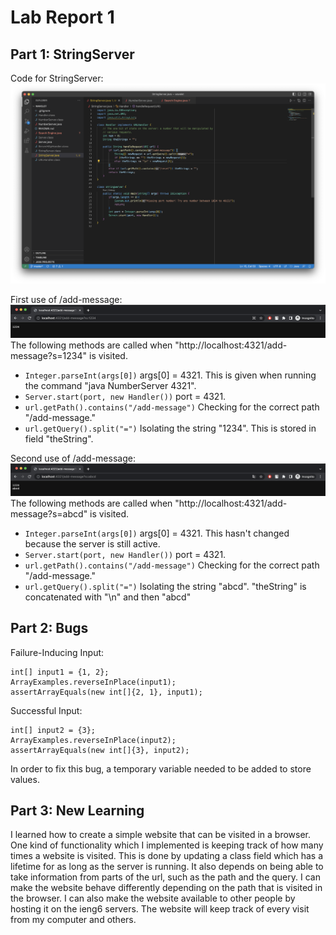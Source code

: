 # Lab Report 1

## Part 1: StringServer
Code for StringServer:
![Image](Images/stringserver.png)

First use of /add-message:
![Image](Images/add1.png)
The following methods are called when "http://localhost:4321/add-message?s=1234" is visited.
  * `Integer.parseInt(args[0])` args[0] = 4321. This is given when running the command "java NumberServer 4321".
  * `Server.start(port, new Handler())` port = 4321.
  * `url.getPath().contains("/add-message")` Checking for the correct path "/add-message."
  * `url.getQuery().split("=")` Isolating the string "1234". This is stored in field "theString".

Second use of /add-message:
![Image](Images/add2.png)
The following methods are called when "http://localhost:4321/add-message?s=abcd" is visited.
  * `Integer.parseInt(args[0])` args[0] = 4321. This hasn't changed because the server is still active.
  * `Server.start(port, new Handler())` port = 4321.
  * `url.getPath().contains("/add-message")` Checking for the correct path "/add-message."
  * `url.getQuery().split("=")` Isolating the string "abcd". "theString" is concatenated with "\n" and then "abcd"

## Part 2: Bugs
Failure-Inducing Input:
```
int[] input1 = {1, 2};
ArrayExamples.reverseInPlace(input1);
assertArrayEquals(new int[]{2, 1}, input1);
```
Successful Input:
```
int[] input2 = {3};
ArrayExamples.reverseInPlace(input2);
assertArrayEquals(new int[]{3}, input2);
```
In order to fix this bug, a temporary variable needed to be added to store values.

## Part 3: New Learning
I learned how to create a simple website that can be visited in a browser. One kind of functionality which I implemented is keeping track of how many times a website is visited. This is done by updating a class field which has a lifetime for as long as the server is running. It also depends on being able to take information from parts of the url, such as the path and the query. I can make the website behave differently depending on the path that is visited in the browser. I can also make the website available to other people by hosting it on the ieng6 servers. The website will keep track of every visit from my computer and others.
